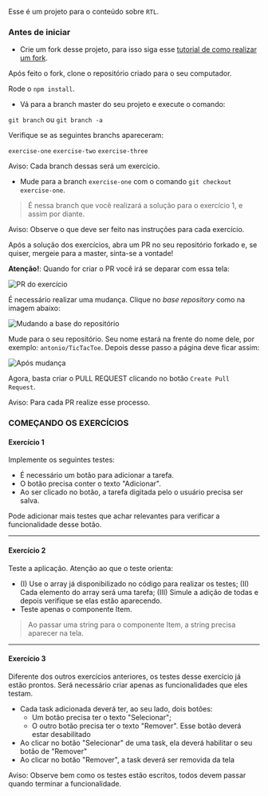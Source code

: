 Esse é um projeto para o conteúdo sobre `RTL`.

### Antes de iniciar

- Crie um fork desse projeto, para isso siga esse [tutorial de como realizar um fork](https://guides.github.com/activities/forking/).

Após feito o fork, clone o repositório criado para o seu computador.

Rode o `npm install`.

- Vá para a branch master do seu projeto e execute o comando:

 `git branch` ou `git branch -a`

Verifique se as seguintes branchs apareceram:

`exercise-one`
`exercise-two`
`exercise-three`

Aviso: Cada branch dessas será um exercício.

- Mude para a branch `exercise-one` com o comando `git checkout exercise-one`. 
> É nessa branch que você realizará a solução para o exercício 1, e assim por diante.

Aviso: Observe o que deve ser feito nas instruções para cada exercício.

Após a solução dos exercícios, abra um PR no seu repositório forkado e, se quiser, mergeie para a master, sinta-se a vontade!

**Atenção!**: Quando for criar o PR você irá se deparar com essa tela:

![PR do exercício](images/example-pr.png)

É necessário realizar uma mudança. Clique no _base repository_ como na imagem abaixo:

![Mudando a base do repositório](images/change-base.png)

Mude para o seu repositório. Seu nome estará na frente do nome dele, por exemplo: `antonio/TicTacToe`. Depois desse passo a página deve ficar assim:

![Após mudança](images/after-change.png)

Agora, basta criar o PULL REQUEST clicando no botão `Create Pull Request`.

Aviso: Para cada PR realize esse processo.

### COMEÇANDO OS EXERCÍCIOS

#### Exercício 1

Implemente os seguintes testes:

- É necessário um botão para adicionar a tarefa.
- O botão precisa conter o texto "Adicionar".
- Ao ser clicado no botão, a tarefa digitada pelo o usuário precisa ser salva.

Pode adicionar mais testes que achar relevantes para verificar a funcionalidade desse botão.

---

#### Exercício 2

Teste a aplicação. Atenção ao que o teste orienta:

- (I) Use o array já disponibilizado no código para realizar os testes; (II) Cada elemento do array será uma tarefa; (III) Simule a adição de todas e depois verifique se elas estão aparecendo.
- Teste apenas o componente Item. 
> Ao passar uma string para o componente Item, a string precisa aparecer na tela.

---

#### Exercício 3

Diferente dos outros exercícios anteriores, os testes desse exercício já estão prontos. Será necessário criar apenas as funcionalidades que eles testam.

- Cada task adicionada deverá ter, ao seu lado, dois botões:
    - Um botão precisa ter o texto "Selecionar";
    - O outro botão precisa ter o texto "Remover". Esse botão deverá estar desabilitado
- Ao clicar no botão "Selecionar" de uma task, ela deverá habilitar o seu botão de "Remover"
- Ao clicar no botão "Remover", a task deverá ser removida da tela

Aviso: Observe bem como os testes estão escritos, todos devem passar quando terminar a funcionalidade.
